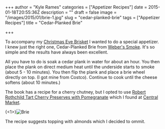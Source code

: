+++
author = "Kyle Rames"
categories = ["Appetizer Recipes"]
date = 2015-01-18T20:55:36Z
description = ""
draft = false
image = "/images/2015/01/brie-1.jpg"
slug = "cedar-planked-brie"
tags = ["Appetizer Recipes"]
title = "Cedar-Planked Brie"

+++

To accompany my [Christmas Eve Brisket](http://bbq.kylerames.com/christmas-brisket/) I wanted to do a special appetizer. I knew just the right one, Cedar-Planked Brie from [Weber's Smoke](http://www.amazon.com/Webers-Smoke-Guide-Cooking-Everyone/dp/0376020679/ref=sr_1_cc_1?s=aps&ie=UTF8&qid=1421613193&sr=1-1-catcorr). It's so simple and the results have always been excellent. 

All you have to do is soak a cedar plank in water for about an hour. You then place the plank on direct medium heat until the underside starts to smoke (about 5 - 10 minutes). You then flip the plank and place a brie wheel directly on top. (I got mine from Costco). Continue to cook until the cheese softens (about 10 minutes.)

The book has a recipe for a cherry chutney, but I opted to use [Robert Rothchild Tart Cherry Preserves with Pomegranate](http://www.robertrothschild.com/product/product-details.aspx?prodID=880&name=Tart+Cherry+Preserves+with+Pomegranate) which I found at [Central Market](http://www.centralmarket.com/Home).

{<1>}![Brie](/images/2015/01/brie.jpg)

The recipe suggests topping with almonds which I decided to ommit.

